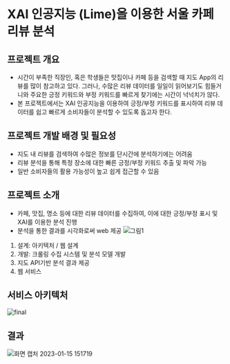 # XAI 인공지능 (Lime)을 이용한 서울 카페 리뷰 분석

## 프로젝트 개요
- 시간이 부족한 직장인, 혹은 학생들은 맛집이나 카페 등을 검색할 때 지도 App의 리뷰를 많이 참고하고 있다. 그러나, 수많은 리뷰 데이터를 일일이 읽어보기도 힘들거니와 주요한 긍정 키워드와 부정 키워드를 빠르게 찾기에는 시간이 넉넉치가 않다.
- 본 프로젝트에서는 XAI 인공지능을 이용하여 긍정/부정 키워드를 표시하여 리뷰 데이터를 쉽고 빠르게 소비자들이 분석할 수 있도록 돕고자 한다.

## 프로젝트 개발 배경 및 필요성
- 지도 내 리뷰를 검색하여 수많은 정보를 단시간에 분석하기에는 어려움
- 리뷰 분석을 통해 특정 장소에 대한 빠른 긍정/부정 키워드 추출 및 파악 가능
- 일반 소비자들의 활용 가능성이 높고 쉽게 접근할 수 있음

## 프로젝트 소개
- 카페, 맛집, 명소 등에 대한 리뷰 데이터를 수집하여, 이에 대한 긍정/부정 표시 및 XAI를 이용한 분석 진행
- 분석을 통한 결과를 시각화로써 web 제공
![그림1](https://user-images.githubusercontent.com/108854903/212527359-b32555e3-a67e-4aa3-a089-46f307723547.png)
1. 설계: 아키텍처 / 웹 설계
2. 개발: 크롤링 수집 시스템 및 분석 모델 개발
3. 지도 API기반 분석 결과 제공
4. 웹 서비스

## 서비스 아키텍처
![final](https://user-images.githubusercontent.com/108854903/212534861-26c5c5c8-512c-41ac-b1cb-56a63e892f89.png)

## 결과
![화면 캡처 2023-01-15 151719](https://user-images.githubusercontent.com/108854903/212527585-b42da73f-41ad-4d71-a2b4-a65332e24093.png)
